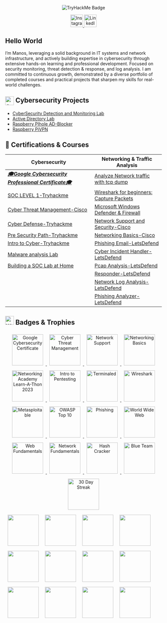 

<p align="center">
  <img src="https://tryhackme-badges.s3.amazonaws.com/manolis25.png" alt="TryHackMe Badge" />
</p>
<p align="center">
  <a href="https://instagram.com/manolis.atsas" target="_blank">
    <img src="https://img.icons8.com/fluent/48/000000/instagram-new.png" alt="Instagram" width="40px"/>
  </a>
  <a href="https://linkedin.com/in/manolis-atsas" target="_blank">
    <img src="https://img.icons8.com/fluent/48/000000/linkedin.png" alt="LinkedIn" width="40px"/>
  </a>
</p>

## Hello World
I’m Manos, leveraging a solid background in IT systems and network infrastructure, and actively building expertise in cybersecurity through extensive hands-on learning and professional development. Focused on security monitoring, threat detection & response, and log analysis. I am committed to continuous growth, demonstrated by a diverse portfolio of completed courses and practical projects that sharpen my skills for real-world challenges.

## <img src="https://img.icons8.com/color/48/concept.png" alt="concept" width="28" height="28" style="vertical-align:middle;"/> Cybersecurity Projects
  - [CyberSecurity Detection and Monitoring Lab](https://github.com/ManolisCraftedTech/LabProject)
  - [Active Directory Lab](https://github.com/ManolisCraftedTech/LabProject)
  - [Raspberry PIhole AD-Blocker](https://github.com/ManolisCraftedTech/RaspberryDNS)
  - [Raspberry PiVPN](https://github.com/ManolisCraftedTech/pivpn)
  
## 📜 Certifications & Courses  
| **Cybersecurity** | **Networking & Traffic Analysis** |
|-------------------|-----------------------------------|
| ***[🎓Google Cybersecurity Professional Certificate🎓](https://www.coursera.org/account/accomplishments/specialization/WB5A7986YEUU)*** | [Analyze Network traffic with tcp dump](https://www.coursera.org/account/accomplishments/records/CDJBB5VAL564) | |
| [SOC LEVEL 1-Tryhackme](https://tryhackme-certificates.s3-eu-west-1.amazonaws.com/THM-QHQFIKDBEJ.png) | [Wireshark for beginners: Capture Packets](https://www.coursera.org/account/accomplishments/records/8PWH4S8CG3K8) | |
| [Cyber Threat Management-Cisco](https://www.credly.com/badges/32d4f145-6f64-42a1-b7b7-c3e6d1e2f19e/public_url) | [Microsoft Windows Defender & Firewall](https://www.coursera.org/account/accomplishments/records/UUTGFVNFWDWZ) | |
| [Cyber Defense-Tryhackme](https://tryhackme-certificates.s3-eu-west-1.amazonaws.com/THM-DXOTFDP3AA.png) | [Network Support and Security-Cisco](https://www.credly.com/badges/24c286c0-f8cd-442f-accb-cd52ed628d8f) | |
| [Pre Security Path-Tryhackme](https://tryhackme-certificates.s3-eu-west-1.amazonaws.com/THM-YHQSJTYLDP.png) | [Networking Basics-Cisco](https://www.credly.com/badges/df72e907-2932-48e2-bf14-79944f2cb961) | |
| [Intro to Cyber-Tryhackme](https://tryhackme-certificates.s3-eu-west-1.amazonaws.com/THM-RFEV8BD7LH.png) | [Phishing Email-LetsDefend](https://app.letsdefend.io/my-rewards/detail/ea4986dd-74c9-4f50-b304-27bbd94dc78f) | |
| [Malware analysis Lab](https://app.letsdefend.io/my-rewards/detail/e9819aaacc3244bc9fdd8962e40914ca) | [Cyber Incident Handler-LetsDefend](https://app.letsdefend.io/my-rewards/detail/1716f63a-20e6-4549-aff6-1557a885df03) | |
| [Building a SOC Lab at Home](https://app.letsdefend.io/my-rewards/detail/b8b6654c-3734-4ac8-85d6-2099a2bd6801) | [Pcap Analysis-LetsDefend](https://app.letsdefend.io/my-rewards/detail/7c9fe3b5-b8ec-44c9-a6ed-ce941d0f9ba0) | |
| | [Responder-LetsDefend](https://app.letsdefend.io/my-rewards/detail/34d2529d-bc46-46d5-8f1b-dbd731c6b016) |
| | [Network Log Analysis-LetsDefend](https://app.letsdefend.io/my-rewards/detail/74a2f13f-0354-4329-b6c1-0559547306a3) |
| | [Phishing Analyzer-LetsDefend](https://app.letsdefend.io/my-rewards/detail/421849ec-3ebd-4124-93b7-2f70fd1257bf) |

<h2><img width="28" height="28" src="https://img.icons8.com/color/48/warranty.png" alt="warranty"/> Badges & Trophies</h2>

<div align="center">

<a href="https://www.credly.com/badges/10adc208-de13-4b5d-88f4-a3c0f5053d58" target="_blank" rel="noopener noreferrer">
  <img src="https://i.postimg.cc/rFT2D51D/google-cybersecurity-certificate.png" alt="Google Cybersecurity Certificate" width="100" style="margin:8px;" />
</a>

<a href="https://www.credly.com/badges/32d4f145-6f64-42a1-b7b7-c3e6d1e2f19e/public_url" target="_blank" rel="noopener noreferrer">
  <img src="https://i.postimg.cc/bYkBpxm2/cyber-threat-management.png" alt="Cyber Threat Management" width="100" style="margin:8px;" />
</a>

<a href="https://www.credly.com/badges/24c286c0-f8cd-442f-accb-cd52ed628d8f" target="_blank" rel="noopener noreferrer">
  <img src="https://i.postimg.cc/QN5Xz8Nr/network-support.png" alt="Network Support" width="100" style="margin:8px;" />
</a>

<a href="https://www.credly.com/badges/df72e907-2932-48e2-bf14-79944f2cb961" target="_blank" rel="noopener noreferrer">
  <img src="https://i.postimg.cc/xTKWvqfc/networking-basics.png" alt="Networking Basics" width="100" style="margin:8px;" />
</a>

<a href="https://www.credly.com/badges/4ce417c4-b98e-4f8c-a221-aa2c50e62f6d" target="_blank" rel="noopener noreferrer">
  <img src="https://i.postimg.cc/43y0gj0J/networking-academy-learn-a-thon-2023.png" alt="Networking Academy Learn-A-Thon 2023" width="100" style="margin:8px;" />
</a>

<a href="https://tryhackme.com/manolis25/badges/intro-to-pentesting" target="_blank" rel="noopener noreferrer">
  <img src="https://i.postimg.cc/Vvt1YHKn/Screenshot-2024-02-08-224657-removebg-preview.png" alt="Intro to Pentesting" width="100" style="margin:8px;" />
</a>

<a href="https://tryhackme.com/manolis25/badges/terminaled" target="_blank" rel="noopener noreferrer">
  <img src="https://i.postimg.cc/fLRmHKgq/Screenshot-2024-01-18-213600-removebg-preview.png" alt="Terminaled" width="100" style="margin:8px;" />
</a>

<a href="https://tryhackme.com/manolis25/badges/wireshark" target="_blank" rel="noopener noreferrer">
  <img src="https://i.postimg.cc/rmXB6frj/Screenshot-2024-01-18-214808-removebg-preview.png" alt="Wireshark" width="100" style="margin:8px;" />
</a>

<a href="https://tryhackme.com/manolis25/badges/metasploitable" target="_blank" rel="noopener noreferrer">
  <img src="https://i.postimg.cc/VvRv0rwy/Screenshot-2024-01-18-213620-removebg-preview.png" alt="Metasploitable" width="100" style="margin:8px;" />
</a>

<a href="https://tryhackme.com/manolis25/badges/owasp-10" target="_blank" rel="noopener noreferrer">
  <img src="https://i.postimg.cc/NMZS8pgm/Screenshot-2024-01-18-214700-removebg-preview.png" alt="OWASP Top 10" width="100" style="margin:8px;" />
</a>

<a href="https://tryhackme.com/manolis25/badges/phishing" target="_blank" rel="noopener noreferrer">
  <img src="https://i.postimg.cc/YCwkBqBY/Screenshot-2024-01-18-214715-removebg-preview.png" alt="Phishing" width="100" style="margin:8px;" />
</a>

<a href="https://tryhackme.com/manolis25/badges/world-wide-web" target="_blank" rel="noopener noreferrer">
  <img src="https://i.postimg.cc/gkycJ6DN/Screenshot-2024-01-18-213537-removebg-preview.png" alt="World Wide Web" width="100" style="margin:8px;" />
</a>

<a href="https://tryhackme.com/manolis25/badges/web-fund" target="_blank" rel="noopener noreferrer">
  <img src="https://i.postimg.cc/BbK6NY20/Screenshot-2024-01-18-214748-removebg-preview.png" alt="Web Fundamentals" width="100" style="margin:8px;" />
</a>

<a href="https://tryhackme.com/manolis25/badges/network-fundamentals" target="_blank" rel="noopener noreferrer">
  <img src="https://i.postimg.cc/SQfxrv2m/Screenshot-2024-01-18-214641-removebg-preview.png" alt="Network Fundamentals" width="100" style="margin:8px;" />
</a>

<a href="https://tryhackme.com/manolis25/badges/hash-cracker" target="_blank" rel="noopener noreferrer">
  <img src="https://i.postimg.cc/mZPGcpYd/Screenshot-2024-01-18-213457-removebg-preview.png" alt="Hash Cracker" width="100" style="margin:8px;" />
</a>

<a href="https://tryhackme.com/manolis25/badges/blue" target="_blank" rel="noopener noreferrer">
  <img src="https://i.postimg.cc/FRgk0sX4/Screenshot-2024-01-18-213443-removebg-preview.png" alt="Blue Team" width="100" style="margin:8px;" />
</a>

<a href="https://tryhackme.com/manolis25/badges/30-day-streak" target="_blank" rel="noopener noreferrer">
  <img src="https://i.postimg.cc/3xvRgJ2c/Screenshot-2024-01-18-214733-removebg-preview.png" alt="30 Day Streak" width="100" style="margin:8px;" />
</a>

</div>
  <img src="https://github.com/user-attachments/assets/60033bed-cec6-4397-ba9c-cbd98987c7b4" width="100" style="margin: 8px;" />
  <img src="https://github.com/user-attachments/assets/3ded8112-7cba-4553-a3f5-29c011a4f409" width="100" style="margin: 8px;" />
  <img src="https://github.com/user-attachments/assets/42e76652-5b20-466b-9ee6-502bdcb76c3c" width="100" style="margin: 8px;" />
  <img src="https://github.com/user-attachments/assets/9b4803b7-ff7c-4e3a-af99-5996e07dd132" width="100" style="margin: 8px;" />
  <img src="https://github.com/user-attachments/assets/6186c0c2-0202-4ad4-9175-782cccff678d" width="100" style="margin: 8px;" />
  <img src="https://github.com/user-attachments/assets/b0cf6119-6ede-4835-b9d4-5dabe8c8b765" width="100" style="margin: 8px;" />
  <img src="https://github.com/user-attachments/assets/06fe89a7-9a35-4041-ac21-ecabc1ea18c3" width="100" style="margin: 8px;" />
  <img src="https://github.com/user-attachments/assets/0c0c32b3-2bd2-4584-95a2-6921693b4278" width="100" style="margin: 8px;" />
  <img src="https://github.com/user-attachments/assets/a7045e80-d0ef-4a7f-b9d8-c7b8ff30fc0a" width="100" style="margin: 8px;" />
  <img src="https://github.com/user-attachments/assets/6a4db387-8316-41e0-8e56-2715b2a863b5" width="100" style="margin: 8px;" />
  <img src="https://github.com/user-attachments/assets/ce860a9d-080c-4b08-a9f6-3a5df5b3af3f" width="100" style="margin: 8px;" />
  <img src="https://github.com/user-attachments/assets/801c8e1d-d6ca-4389-953a-5ba469b9da73" width="100" style="margin: 8px;" />
